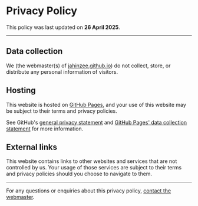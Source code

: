 # Privacy Policy

This policy was last updated on **26 April 2025**.

---

## Data collection

We (the webmaster(s) of [jahinzee.github.io](https://jahinzee.github.io)) do not collect, store, or distribute any personal information of visitors.

## Hosting

This website is hosted on [GitHub Pages](https://pages.github.com/), and your
use of this website may be subject to their terms and privacy policies.

See GitHub's
[general privacy statement](https://docs.github.com/en/site-policy/privacy-policies/github-general-privacy-statement) and
[GitHub Pages' data collection statement](https://docs.github.com/en/pages/getting-started-with-github-pages/what-is-github-pages#data-collection)
for more information.

## External links

This website contains links to other websites and services that are not controlled by
us. Your usage of those
services are subject to their terms and privacy policies should you choose
to navigate to them.

---

For any questions or enquiries about this privacy policy, [contact the webmaster](/contact).
